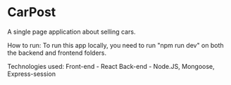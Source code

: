# CarPost
A single page application about selling cars.

How to run:
To run this app locally, you need to run "npm run dev" on both the backend and frontend folders.

Technologies used:
Front-end - React
Back-end - Node.JS, Mongoose, Express-session
